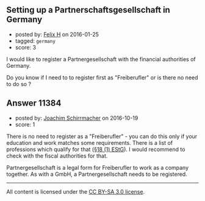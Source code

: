 ## Setting up a Partnerschaftsgesellschaft in Germany

- posted by: [Felix H](https://stackexchange.com/users/3635542/felix-h) on 2016-01-25
- tagged: `germany`
- score: 3

I would like to register a Partnergesellschaft with the financial authorities of Germany. 

Do you know if I need to to register first as "Freiberufler" or is there no need to do so ?



## Answer 11384

- posted by: [Joachim Schirrmacher](https://stackexchange.com/users/2208338/joachim-schirrmacher) on 2016-10-19
- score: 1

<p>There is no need to register as a "Freiberufler" - you can do this only if your education and work matches some requirements. There is a list of professions which qualify for that (<a href="https://www.gesetze-im-internet.de/estg/__18.html" rel="nofollow">§18 (1) EStG</a>). I would recommend to check with the fiscal authorities for that.</p>

<p>Partnergesellschaft is a legal form for Freiberufler to work as a company together. As with a GmbH, a Partnergesellschaft needs to be registered.</p>




---

All content is licensed under the [CC BY-SA 3.0 license](https://creativecommons.org/licenses/by-sa/3.0/).
